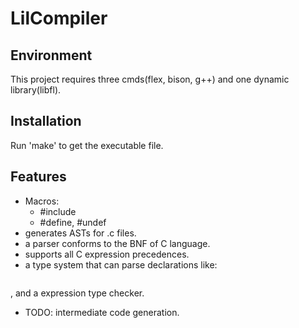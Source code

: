 # LilCompiler

## Environment
This project requires three cmds(flex, bison, g++) and one dynamic library(libfl).

## Installation
Run 'make' to get the executable file.

## Features
- Macros: 
    - #include
    - #define, #undef
- generates ASTs for .c files.
- a parser conforms to the BNF of C language.
- supports all C expression precedences.
- a type system that can parse declarations like: 
```int *func[2][3](int *i, int j);
```
, and a expression type checker.
- TODO: intermediate code generation.
